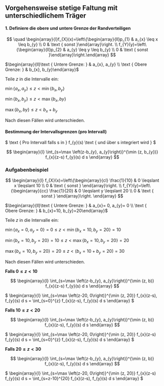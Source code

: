 ## Vorgehensweise stetige Faltung mit unterschiedlichem Träger

#### 1. Definiere die obere und untere Grenze der Randverteiligen

$$
\quad \begin{array}{l}f_{X}(x)=\left\{\begin{array}{ll}p_{1} & a_{x} \leq x \leq b_{y} \\ 0 & \text { sonst }\end{array}\right. \\ f_{Y}(y)=\left\{\begin{array}{ll}p_{2} & a_{y} \leq y \leq b_{y} \\ 0 & \text { sonst }\end{array}\right.\end{array}
$$

$\begin{array}{ll}\text { Untere Grenze: } & a_{x}, a_{y} \\ \text { Obere Grenze: } & b_{x}, b_{y}\end{array}$ 

Teile $z$ in die Intervalle ein:

$\min \left\{a_{x}, a_{y}\right\} \leq z<\min \left\{b_{x}, b_{y}\right\}$

$\min \left\{b_{x}, b_{y}\right\} \leq z<\max \left\{b_{x}, b y\right\}$

$\max \left\{b_{x}, b y\right\} \leq z<b_{x}+b_{y}$

Nach diesen Fällen wird unterschieden.

#### Bestimmung der Intervallsgrenzen (pro Intervall)

$
\text { Pro Intervall falls s in } f_{y}(s) \text { und über s integriert wird }
$

$$
\begin{array}{l}
\int_{s=\max \left(z-b_{y}, a_{y}\right)}^{\min (z, b_{y})} f_{x}(z-s) f_{y}(s) d s
\end{array}
$$

### Aufgabenbeispiel

$$
\begin{array}{l}
f_{X}(x)=\left\{\begin{array}{cl}
\frac{1}{10} & 0 \leqslant x \leqslant 10 \\
0 & \text { sonst }
\end{array}\right. \\
f_{Y}(y)=\left\{\begin{array}{cc}
\frac{1}{20} & 0 \leqslant y \leqslant 20 \\
0 & \text { sonst }
\end{array}\right.
\end{array}
$$

$\begin{array}{ll}\text { Untere Grenze: } & a_{x}= 0, a_{y}= 0 \\ \text { Obere Grenze: } & b_{x}=10, b_{y}=20\end{array}$ 

Teile $z$ in die Intervalle ein:

$\min \left\{ a_{x}= 0, a_{y}= 0\right\}=0 \leq z<\min \left\{b_{x}=10, b_{y}=20\right\}=10$

$\min \left\{b_{x}=10, b_{y}=20\right\}=10 \leq z<\max \left\{b_{x}=10, b_{y}=20\right\}=20$

$\max \left\{b_{x}=10, b_{y}=20\right\}=20 \leq z<(b_{x}=10 + b_{y}=20)=30$

Nach diesen Fällen wird unterschieden.


**Falls $0 \leq z< 10$**

$$
\begin{array}{l}
\int_{s=\max \left(z-b_{y}, a_{y}\right)}^{\min (z, b)} f_{x}(z-s)  f_{y}(s) d s
\end{array}
$$

$
\begin{array}{l}
\int_{s=\max \left(z-20, 0\right)}^{\min (z, 20)} f_{x}(z-s), f_{y}(s) d s =
\int_{s=0}^{z} f_{x}(z-s), f_{y}(s) d s
\end{array}
$

**Falls $10 \leq z< 20$**

$$
\begin{array}{l}
\int_{s=\max \left(z-b_{y}, a_{y}\right)}^{\min (z, b)} f_{x}(z-s), f_{y}(s) d s
\end{array}
$$

$
\begin{array}{l}
\int_{s=\max \left(z-20, 0\right)}^{\min (z, 20)} f_{x}(z-s) f_{y}(s) d s =
\int_{s=0}^{z} f_{x}(z-s), f_{y}(s) d s
\end{array}
$

**Falls $20 \leq z< 30$**

$$
\begin{array}{l}
\int_{s=\max \left(z-b_{y}, a_{y}\right)}^{\min (z, b)} f_{x}(z-s), f_{y}(s) d s
\end{array}
$$

$
\begin{array}{l}
\int_{s=\max \left(z-20, 0\right)}^{\min (z, 20)} f_{x}(z-s) f_{y}(s) d s =
\int_{s=z-10}^{20} f_{x}(z-s), f_{y}(s) d s
\end{array}
$
